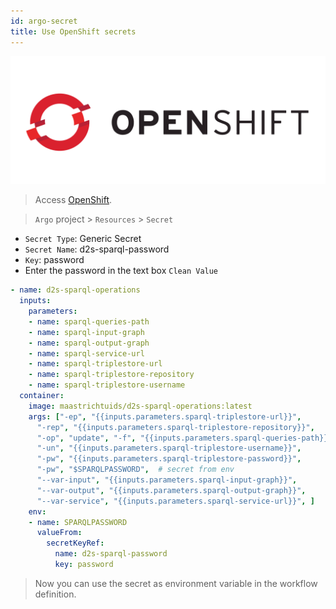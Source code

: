 ```yaml
---
id: argo-secret
title: Use OpenShift secrets
---
```


![OpenShift](/img/openshift-logo.png)

> Access [OpenShift](https://app.dsri.unimaas.nl:8443/). 

>  `Argo` project > `Resources` > `Secret`

* `Secret Type`: Generic Secret
* `Secret Name`: d2s-sparql-password
* `Key`: password
* Enter the password in the text box `Clean Value`

```yaml
- name: d2s-sparql-operations
  inputs:
    parameters:
    - name: sparql-queries-path
    - name: sparql-input-graph
    - name: sparql-output-graph
    - name: sparql-service-url
    - name: sparql-triplestore-url
    - name: sparql-triplestore-repository
    - name: sparql-triplestore-username
  container:
    image: maastrichtuids/d2s-sparql-operations:latest
    args: ["-ep", "{{inputs.parameters.sparql-triplestore-url}}", 
      "-rep", "{{inputs.parameters.sparql-triplestore-repository}}", 
      "-op", "update", "-f", "{{inputs.parameters.sparql-queries-path}}",
      "-un", "{{inputs.parameters.sparql-triplestore-username}}", 
      "-pw", "{{inputs.parameters.sparql-triplestore-password}}",
      "-pw", "$SPARQLPASSWORD",  # secret from env
      "--var-input", "{{inputs.parameters.sparql-input-graph}}",
      "--var-output", "{{inputs.parameters.sparql-output-graph}}", 
      "--var-service", "{{inputs.parameters.sparql-service-url}}", ]
    env:
    - name: SPARQLPASSWORD
      valueFrom:
        secretKeyRef:
          name: d2s-sparql-password
          key: password
```

> Now you can use the secret as environment variable in the workflow definition.